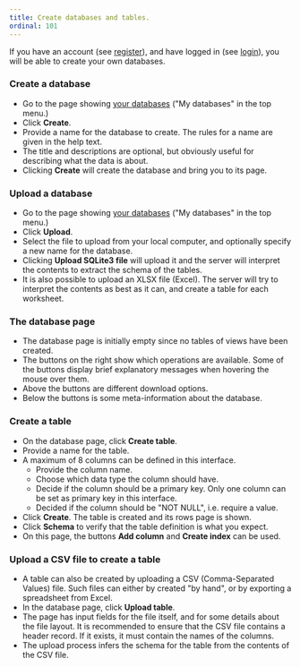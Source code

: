 ```yaml
---
title: Create databases and tables.
ordinal: 101
---
```


If you have an account (see [register](/user/register)), and have logged in
(see [login](/user/login)), you will be able to create your own databases.

### Create a database

- Go to the page showing [your databases](/dbs/owner)
  ("My databases" in the top menu.)
- Click **Create**.
- Provide a name for the database to create. The rules for a name are given
  in the help text.
- The title and descriptions are optional, but obviously useful for
  describing what the data is about.
- Clicking **Create** will create the database and bring you to its page.

### Upload a database

- Go to the page showing [your databases](/dbs/owner) ("My databases"
  in the top menu.)
- Click **Upload**.
- Select the file to upload from your local computer, and optionally
  specify a new name for the database.
- Clicking **Upload SQLite3 file** will upload it and the server will
  interpret the contents to extract the schema of the tables.
- It is also possible to upload an XLSX file (Excel). The server will
  try to interpret the contents as best as it can, and create a table
  for each worksheet.

### The database page
- The database page is initially empty since no tables of views have been
  created.
- The buttons on the right show which operations are available. Some of the
  buttons display brief explanatory messages when hovering the mouse over them.
- Above the buttons are different download options.
- Below the buttons is some meta-information about the database.

### Create a table

- On the database page, click **Create table**.
- Provide a name for the table.
- A maximum of 8 columns can be defined in this interface.
    - Provide the column name.
    - Choose which data type the column should have.
    - Decide if the column should be a primary key. Only one column
      can be set as primary key in this interface.
    - Decided if the column should be "NOT NULL", i.e. require a value.
- Click **Create**. The table is created and its rows page is shown.
- Click **Schema** to verify that the table definition is what you expect.
- On this page, the buttons **Add column** and **Create index** can be used.

### Upload a CSV file to create a table

- A table can also be created by uploading a CSV (Comma-Separated
  Values) file.  Such files can either by created "by hand", or by
  exporting a spreadsheet from Excel.
- In the database page, click **Upload table**.
- The page has input fields for the file itself, and for some details
  about the file layout. It is recommended to ensure that the CSV file
  contains a header record. If it exists, it must contain the names of
  the columns.
- The upload process infers the schema for the table from the contents
  of the CSV file.
